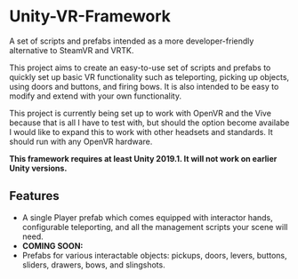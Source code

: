 # Unity-VR-Framework
A set of scripts and prefabs intended as a more developer-friendly alternative to SteamVR and VRTK.

This project aims to create an easy-to-use set of scripts and prefabs to quickly set up basic VR functionality such as teleporting, picking up objects, using doors and buttons, and firing bows. It is also intended to be easy to modify and extend with your own functionality.

This project is currently being set up to work with OpenVR and the Vive because that is all I have to test with, but should the option become availabe I would like to expand this to work with other headsets and standards. It should run with any OpenVR hardware.

**This framework requires at least Unity 2019.1. It will not work on earlier Unity versions.**

## Features

- A single Player prefab which comes equipped with interactor hands, configurable teleporting, and all the management scripts your scene will need.
- **COMING SOON:**
- Prefabs for various interactable objects: pickups, doors, levers, buttons, sliders, drawers, bows, and slingshots.
